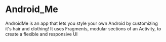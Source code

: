 # Android_Me

AndroidMe is an app that lets you style your own Android by customizing it's hair and clothing! It uses Fragments, modular sections of an Activity, to create a flexible and responsive UI
